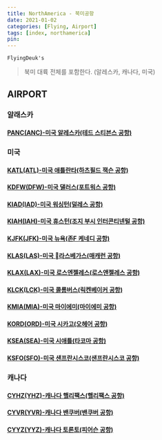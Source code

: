 ```yaml
---
title: NorthAmerica - 북미공항
date: 2021-01-02
categories: [Flying, Airport]
tags: [index, northamerica]
pin:
---
```


`FlyingDeuk's`
>북미 대륙 전체를 포함한다. (알레스카, 캐나다, 미국)<br>

## AIRPORT

### 알래스카
#### [PANC(ANC)-미국 알레스카(테드 스티븐스 공항)](/posts/PANC-ANC/)

### 미국
#### [KATL(ATL)-미국 애틀란타(하츠필드 잭슨 공항)](/posts/KATL-ATL/)

#### [KDFW(DFW)-미국 댈러스(포트워스 공항)](/posts/KDFW-DFW/)

#### [KIAD(IAD)-미국 워싱턴(덜레스 공항)](/posts/KIAD-IAD/)

#### [KIAH(IAH)-미국 휴스턴(조지 부시 인터콘티넨털 공항)](/posts/KIAH-IAH/)

#### [KJFK(JFK)-미국 뉴욕(존F 케네디 공항)](/posts/KJFK-JFK/)

#### [KLAS(LAS)-미국 라스베가스(매캐런 공항)](/posts/KLAS-LAS/)

#### [KLAX(LAX)-미국 로스엔젤레스(로스앤젤레스 공항)](/posts/KLAX-LAX/)

#### [KLCK(LCK)-미국 콜롬버스(릭켄베이커 공항)](/posts/KLCK-LCK/)

#### [KMIA(MIA)-미국 마이에미(마이에미 공항)](/posts/KMIA-MIA/)

#### [KORD(ORD)-미국 시카고(오헤어 공항)](/posts/KORD-ORD/)

#### [KSEA(SEA)-미국 시애틀(타코마 공항)](/posts/KSEA-SEA/)

#### [KSFO(SFO)-미국 샌프란시스코(샌프란시스코 공항)](/posts/KSFO-SFO/)

### 캐나다

#### [CYHZ(YHZ)-캐나다 핼리팩스(핼리팩스 공항)](/posts/CYHZ-YHZ/)

#### [CYVR(YVR)-캐나다 밴쿠버(밴쿠버 공항)](/posts/CYVR-YVR/)

#### [CYYZ(YYZ)-캐나다 토론토(피어슨 공항)](/posts/CYYZ-YYZ/)
